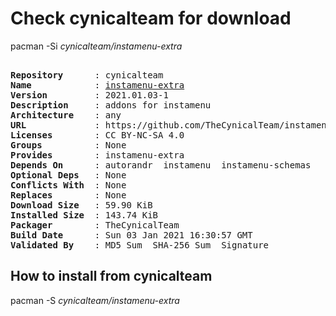 # Check cynicalteam for download

pacman -Si *cynicalteam/instamenu-extra*

<div class="highlight"><pre class="highlight"><text>
<b>Repository</b>      : cynicalteam
<b>Name</b>            : <a href="../../x86_64/instamenu-extra-2021.01.03-1-any.pkg.tar.zst">instamenu-extra</a>
<b>Version</b>         : 2021.01.03-1
<b>Description</b>     : addons for instamenu
<b>Architecture</b>    : any
<b>URL</b>             : https://github.com/TheCynicalTeam/instamenu-extra
<b>Licenses</b>        : CC BY-NC-SA 4.0
<b>Groups</b>          : None
<b>Provides</b>        : instamenu-extra
<b>Depends On</b>      : autorandr  instamenu  instamenu-schemas
<b>Optional Deps</b>   : None
<b>Conflicts With</b>  : None
<b>Replaces</b>        : None
<b>Download Size</b>   : 59.90 KiB
<b>Installed Size</b>  : 143.74 KiB
<b>Packager</b>        : TheCynicalTeam <wayne6324@gmail.com>
<b>Build Date</b>      : Sun 03 Jan 2021 16:30:57 GMT
<b>Validated By</b>    : MD5 Sum  SHA-256 Sum  Signature
</text></pre></div>

## How to install from cynicalteam

pacman -S *cynicalteam/instamenu-extra*
